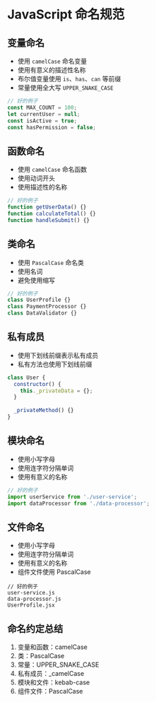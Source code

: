 # JavaScript 命名规范

## 变量命名
- 使用 `camelCase` 命名变量
- 使用有意义的描述性名称
- 布尔值变量使用 `is`、`has`、`can` 等前缀
- 常量使用全大写 `UPPER_SNAKE_CASE`

```javascript
// 好的例子
const MAX_COUNT = 100;
let currentUser = null;
const isActive = true;
const hasPermission = false;
```

## 函数命名
- 使用 `camelCase` 命名函数
- 使用动词开头
- 使用描述性的名称

```javascript
// 好的例子
function getUserData() {}
function calculateTotal() {}
function handleSubmit() {}
```

## 类命名
- 使用 `PascalCase` 命名类
- 使用名词
- 避免使用缩写

```javascript
// 好的例子
class UserProfile {}
class PaymentProcessor {}
class DataValidator {}
```

## 私有成员
- 使用下划线前缀表示私有成员
- 私有方法也使用下划线前缀

```javascript
class User {
  constructor() {
    this._privateData = {};
  }
  
  _privateMethod() {}
}
```

## 模块命名
- 使用小写字母
- 使用连字符分隔单词
- 使用有意义的名称

```javascript
// 好的例子
import userService from './user-service';
import dataProcessor from './data-processor';
```

## 文件命名
- 使用小写字母
- 使用连字符分隔单词
- 使用有意义的名称
- 组件文件使用 PascalCase

```
// 好的例子
user-service.js
data-processor.js
UserProfile.jsx
```

## 命名约定总结
1. 变量和函数：camelCase
2. 类：PascalCase
3. 常量：UPPER_SNAKE_CASE
4. 私有成员：_camelCase
5. 模块和文件：kebab-case
6. 组件文件：PascalCase 